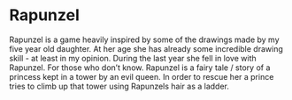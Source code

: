 # Rapunzel

Rapunzel is a game heavily inspired by some of the drawings made by my five year old daughter. At her age she has already some incredible drawing skill - at least in my opinion. During the last year she fell in love with Rapunzel. For those who don’t know. Rapunzel is a fairy tale / story of a princess kept in a tower by an evil queen. In order to rescue her a prince tries to climb up that tower using Rapunzels hair as a ladder.
